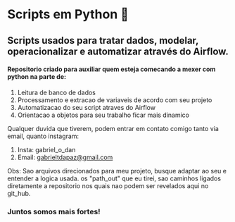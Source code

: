 # Scripts em Python 🐍
## Scripts usados para tratar dados, modelar, operacionalizar e automatizar através do Airflow.

#### Repositorio criado para auxiliar quem esteja comecando a mexer com python na parte de:

1. Leitura de banco de dados
2. Processamento e extracao de variaveis de acordo com seu projeto
3. Automatizacao do seu script atraves do Airflow
4. Orientacao a objetos para seu trabalho ficar mais dinamico

Qualquer duvida que tiverem, podem entrar em contato comigo tanto via email, quanto instagram:
1. Insta: gabriel_o_dan
2. Email: gabrieltdapaz@gmail.com

Obs: Sao arquivos direcionados para meu projeto, busque adaptar ao seu e entender a logica usada.
os "path_out" que eu tirei, sao caminhos ligados diretamente a repositorio nos quais nao podem ser revelados aqui no git_hub.

### Juntos somos mais fortes!


